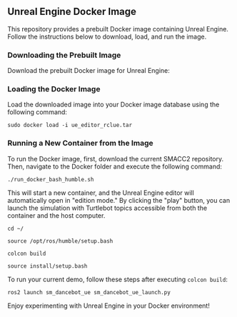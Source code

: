 ## Unreal Engine Docker Image

This repository provides a prebuilt Docker image containing Unreal Engine. Follow the instructions below to download, load, and run the image.

### Downloading the Prebuilt Image

Download the prebuilt Docker image for Unreal Engine:


### Loading the Docker Image

Load the downloaded image into your Docker image database using the following command:

```
sudo docker load -i ue_editor_rclue.tar
```

### Running a New Container from the Image

To run the Docker image, first, download the current SMACC2 repository. Then, navigate to the Docker folder and execute the following command:

```
./run_docker_bash_humble.sh
```

This will start a new container, and the Unreal Engine editor will automatically open in "edition mode." By clicking the "play" button, you can launch the simulation with Turtlebot topics accessible from both the container and the host computer.

```
cd ~/
```
```
source /opt/ros/humble/setup.bash
```
```
colcon build
```
```
source install/setup.bash
```



To run your current demo, follow these steps after executing `colcon build`:

```
ros2 launch sm_dancebot_ue sm_dancebot_ue_launch.py
```

Enjoy experimenting with Unreal Engine in your Docker environment!
